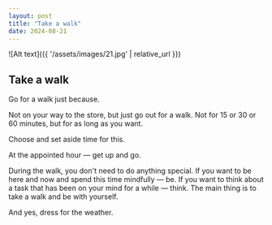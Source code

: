 ```yaml
---
layout: post
title: "Take a walk"
date: 2024-08-21
---
```


![Alt text]({{ '/assets/images/21.jpg' | relative_url }})

## Take a walk

Go for a walk just because.

Not on your way to the store, but just go out for a walk. Not for 15 or 30 or 60 minutes, but for as long as you want.

Choose and set aside time for this.

At the appointed hour — get up and go.

During the walk, you don't need to do anything special. If you want to be here and now and spend this time mindfully — be. If you want to think about a task that has been on your mind for a while — think. The main thing is to take a walk and be with yourself.

And yes, dress for the weather.